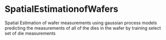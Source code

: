 # SpatialEstimationofWafers
Spatial Estimation of wafer measurements using gaussian process models 
predicting the measurements of all of the dies in the wafer by training select set of die measurements
